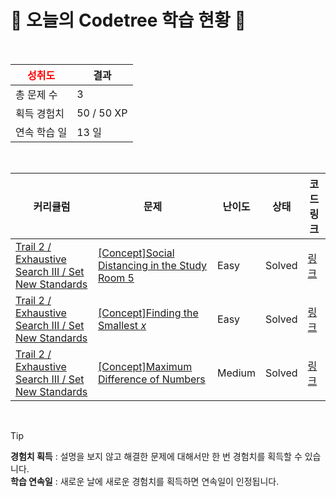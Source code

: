 # 🌲 오늘의 Codetree 학습 현황 🌲

<br />

| <span style="color:red;display:block;text-align:center;"> **성취도**</span> | 결과 |
|---|---|
| 총 문제 수 | 3 |
| 획득 경험치 | 50 / 50 XP |
| 연속 학습 일 | 13 일 |

<br />

|커리큘럼|문제|난이도|상태|코드 링크|
|---|---|---|---|---|
|[Trail 2 / Exhaustive Search III / Set New Standards](https://www.codetree.ai/trail-info/novice-mid/)|[[Concept]Social Distancing in the Study Room 5](https://www.codetree.ai/trails/complete/curated-cards/intro-study-cafe-keeping-distance-5/)|Easy|Solved|[링크](https://github.com/jxnyxng/codeTree/blob/main/251023/%EB%8F%85%EC%84%9C%EC%8B%A4%EC%9D%98%20%EA%B1%B0%EB%A6%AC%EB%91%90%EA%B8%B0%205/study-cafe-keeping-distance-5.py)|
|[Trail 2 / Exhaustive Search III / Set New Standards](https://www.codetree.ai/trail-info/novice-mid/)|[[Concept]Finding the Smallest $x$](https://www.codetree.ai/trails/complete/curated-cards/intro-find-smallest-x/)|Easy|Solved|[링크](https://github.com/jxnyxng/codeTree/blob/main/251023/%EA%B0%80%EC%9E%A5%20%EC%9E%91%EC%9D%80%20x%20%EC%B0%BE%EA%B8%B0/find-smallest-x.py)|
|[Trail 2 / Exhaustive Search III / Set New Standards](https://www.codetree.ai/trail-info/novice-mid/)|[[Concept]Maximum Difference of Numbers](https://www.codetree.ai/trails/complete/curated-cards/intro-maximum-difference-in-numbers/)|Medium|Solved|[링크](https://github.com/jxnyxng/codeTree/blob/main/251023/%EC%88%98%EB%93%A4%EC%9D%98%20%EC%B5%9C%EB%8C%80%20%EC%B0%A8/maximum-difference-in-numbers.py)|


<br />

> [!TIP]
> **경험치 획득** : 설명을 보지 않고 해결한 문제에 대해서만 한 번 경험치를 획득할 수 있습니다.  
> **학습 연속일** : 새로운 날에 새로운 경험치를 획득하면 연속일이 인정됩니다.

